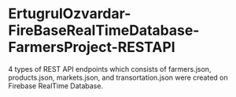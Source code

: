 # ErtugrulOzvardar-FireBaseRealTimeDatabase-FarmersProject-RESTAPI
4 types of REST API endpoints which consists of farmers.json, products.json, markets.json, and transortation.json were created on Firebase RealTime Database.
